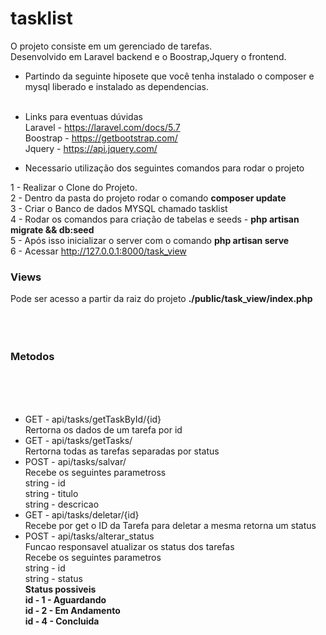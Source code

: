 # tasklist
O projeto consiste em um gerenciado de tarefas.<br>
Desenvolvido em Laravel backend e o Boostrap,Jquery o frontend.



* Partindo da seguinte hiposete que você tenha instalado o composer e mysql liberado e instalado as dependencias.<br><br>
* Links para eventuas dúvidas<br>
    Laravel  - https://laravel.com/docs/5.7<br>
    Boostrap - https://getbootstrap.com/<br>
    Jquery   - https://api.jquery.com/<br>

* Necessario utilização dos seguintes comandos para rodar o projeto<br>

1 - Realizar o Clone do Projeto.<br>
2 - Dentro da pasta do projeto rodar o comando <b>composer update</b><br>
3 - Criar o Banco de dados MYSQL chamado tasklist<br>
4 - Rodar os comandos para criação de tabelas e seeds - <b>php artisan migrate && db:seed </b><br>
5 - Após isso inicializar o server com o comando <b>php artisan serve</b><br>
6 - Acessar http://127.0.0.1:8000/task_view <br>
   
  
<h3>Views</h3>
    Pode ser acesso a partir da raiz do projeto <b>./public/task_view/index.php </b><br>
<br><br><br>
<h3>Metodos</h3>
<br><br><br>
    
   * GET -  api/tasks/getTaskById/{id} <br>
        Rertorna os dados de um tarefa por id <br>
   * GET -  api/tasks/getTasks/<br>
        Rertorna todas as tarefas separadas por status<br>
   * POST -  api/tasks/salvar/<br>
        Recebe os seguintes parametross <br>
        string - id <br>
        string - titulo<br>
        string - descricao<br>
   * GET -  api/tasks/deletar/{id} <br>
        Recebe por get o ID da Tarefa para deletar a mesma retorna um status<br>
   * POST - api/tasks/alterar_status <br>
        Funcao responsavel atualizar os status dos tarefas<br>
        Recebe os seguintes parametros<br>
        string - id <br>
        string - status<br>
            <b>Status possiveis<b><br>
            id - 1 - Aguardando <br>
            id - 2 - Em Andamento<br>
            id - 4 - Concluida<br>
